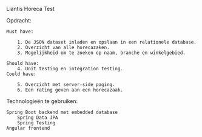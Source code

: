 Liantis Horeca Test

Opdracht:

    Must have:

        1. De JSON dataset inladen en opslaan in een relationele database. 
        2. Overzicht van alle horecazaken.
        3. Mogelijkheid om te zoeken op naam, branche en winkelgebied. 
        
    Should have:
        4. Unit testing en integration testing.
    Could have:
    
        5. Overzicht met server-side paging.
        6. Een rating geven aan een horecazaak.  

 

Technologieën te gebruiken:

    Spring Boot backend met embedded database
        Spring Data JPA
        Spring Testing
    Angular frontend